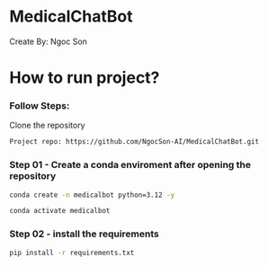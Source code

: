 # MedicalChatBot
Create By: Ngoc Son


# How to run project?


### Follow Steps:

Clone the repository

```bash
Project repo: https://github.com/NgocSon-AI/MedicalChatBot.git
```

### Step 01 - Create a conda enviroment after opening the repository

```bash
conda create -n medicalbot python=3.12 -y
```

```bash
conda activate medicalbot
```

### Step 02 - install the requirements
```bash
pip install -r requirements.txt
```